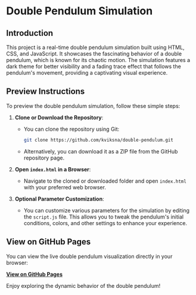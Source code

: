 # Double Pendulum Simulation

## Introduction
This project is a real-time double pendulum simulation built using HTML, CSS, and JavaScript. It showcases the fascinating behavior of a double pendulum, which is known for its chaotic motion. The simulation features a dark theme for better visibility and a fading trace effect that follows the pendulum's movement, providing a captivating visual experience.

## Preview Instructions
To preview the double pendulum simulation, follow these simple steps:

1. **Clone or Download the Repository**:
   - You can clone the repository using Git:
     ```bash
     git clone https://github.com/kviksna/double-pendulum.git
     ```
   - Alternatively, you can download it as a ZIP file from the GitHub repository page.

2. **Open `index.html` in a Browser**:
   - Navigate to the cloned or downloaded folder and open `index.html` with your preferred web browser.

3. **Optional Parameter Customization**:
   - You can customize various parameters for the simulation by editing the `script.js` file. This allows you to tweak the pendulum's initial conditions, colors, and other settings to enhance your experience.

## View on GitHub Pages
You can view the live double pendulum visualization directly in your browser:

**[View on GitHub Pages](https://kviksna.github.io/double-pendulum/)**

Enjoy exploring the dynamic behavior of the double pendulum!
